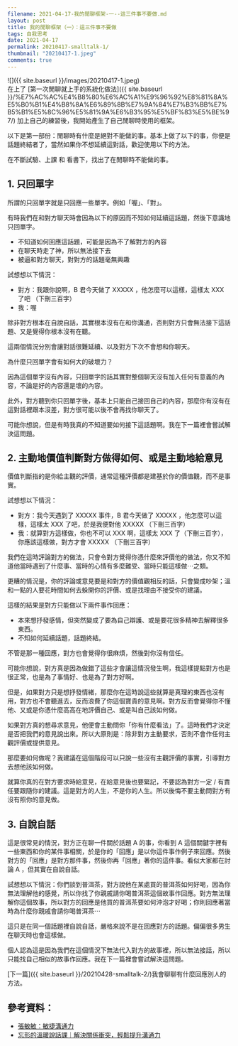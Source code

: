 ```yaml
---
filename: 2021-04-17-我的閒聊框架-一--這三件事不要做.md
layout: post
title: 我的閒聊框架（一）：這三件事不要做
tags: 自我思考
date: 2021-04-17
permalink: 20210417-smalltalk-1/
thumbnail: "20210417-1.jpeg"
comments: true
---
```


![]({{ site.baseurl }}/images/20210417-1.jpeg)  
在上了 [第一次閒聊就上手的系統化做法]({{ site.baseurl }}/%E7%AC%AC%E4%B8%80%E6%AC%A1%E9%96%92%E8%81%8A%E5%B0%B1%E4%B8%8A%E6%89%8B%E7%9A%84%E7%B3%BB%E7%B5%B1%E5%8C%96%E5%81%9A%E6%B3%95%E5%BF%83%E5%BE%97/) 加上自己的練習後，我開始產生了自己閒聊時使用的框架。

以下是第一部份：閒聊時有什麼是絕對不能做的事。基本上做了以下的事，你便是話題終結者了，當然如果你不想延續這對話，歡迎使用以下的方法。

在不斷試驗、上課 和 看書下，找出了在閒聊時不能做的事。

## 1. 只回單字

所謂的只回單字就是只回應一些單字。例如「喔」、「對」。

有時我們在和對方聊天時會因為以下的原因而不知如何延續這話題，然後下意識地只回單字。

* 不知道如何回應這話題，可能是因為不了解對方的內容
* 在聊天時走了神，所以無法接下去
* 被逼和對方聊天，對對方的話題毫無興趣

試想想以下情況：

* 對方：我跟你說啊，B 君今天做了 XXXXX ，他怎麼可以這樣，這樣太 XXX 了吧 （下刪三百字）
* 我：喔

除非對方根本在自說自話，其實根本沒有在和你溝通，否則對方只會無法接下這話題、又是覺得你根本沒有在聽。

這兩個情況分別會讓對話很難延續、以及對方下次不會想和你聊天。

為什麼只回單字會有如何大的破壞力？

因為這個單字沒有內容，只回單字的話其實對整個聊天沒有加入任何有意義的內容，不論是好的內容還是壞的內容。

此外，對方聽到你只回單字後，基本上只能自己接回自己的內容，那麼你有沒有在這對話裡跟本沒差，對方很可能以後不會再找你聊天了。

可能你想說，但是有時我真的不知道要如何接下這話題啊。我在下一篇裡會嘗試解決這問題。

## 2. 主動地價值判斷對方做得如何、或是主動地給意見

價值判斷指的是你給主觀的評價，通常這種評價都是建基於你的價值觀，而不是事實。

試想想以下情況：

* 對方：我今天遇到了 XXXXX 事件，B 君今天做了 XXXXX ，他怎麼可以這樣，這樣太 XXX 了吧，於是我便對他 XXXXX （下刪三百字）
* 我：就算對方這樣做，你也不可以 XXX 啊，這樣太 XXX 了（下刪三百字），你應該這樣做，對方才會 XXXXX （下刪三百字）

我們在這時評論對方的做法，只會令對方覺得你憑什麼來評價他的做法，你又不知道他當時遇到了什麼事、當時的心情有多麼難受、當時只能這樣做⋯之類。

更糟的情況是，你的評論或意見要是和對方的價值觀相反的話，只會變成吵架；溫和一點的人要花時間如何去躲開你的評價、或是找理由不接受你的建議。

這樣的結果是對方只能做以下兩件事作回應：

* 本來想抒發感情，但突然變成了要為自己辯護、或是要花很多精神去解釋很多東西。
* 不知如何延續話題，話題終結。

不管是那一種回應，對方也會覺得你很麻煩，然後對你沒有信任。

可能你想說，對方真是因為做錯了這些才會讓這情況發生啊，我這樣提點對方也是很正常，也是為了事情好、也是為了對方好啊。

但是，如果對方只是想抒發情緒，那麼你在這時說這些就算是真理的東西也沒有用，對方也不會聽進去，反而浪費了你這個寶貴的意見啊。對方反而會覺得你不懂他、又或是你憑什麼高高在地評價自己、或是叫自己該如何做。

如果對方真的想尋求意見，他便會主動問你「你有什麼看法」了。這時我們才決定是否把我們的意見說出來。所以大原則是：除非對方主動要求，否則不會作任何主觀評價或提供意見。

那麼要如何做呢？我建議在這個階段可以只說一些沒有主觀評價的事實，引導對方去想他該如何做。

就算你真的在對方要求時給意見，在給意見後也要緊記，不要認為對方一定 / 有責任要跟隨你的建議。這是對方的人生，不是你的人生。所以後悔不要主動問對方有沒有照你的意見做。

## 3. 自說自話

這是很常見的情況，對方正在聊一件關於話題 A 的事，你看到 A 這個關鍵字裡有一些東西和你的某件事相關，於是你的「回應」是以你這件事作例子來回應。然後對方的「回應」是對方那件事，然後你再「回應」著你的這件事。看似大家都在討論 A ，但其實在自說自話。

試想想以下情況：你們談到普洱茶，對方說他在某處買的普洱茶如何好喝，因為你無法理解他的感覺，所以你找了你親戚請你喝普洱茶這個故事作回應。對方無法理解你這個故事，所以對方的回應是他買的普洱茶要如何沖泡才好喝；你則回應著當時為什麼你親戚會請你喝普洱茶⋯

這只是在同一個話題裡自說自話，嚴格來說不是在回應對方的話題。偏偏很多男生在聊天時也會這樣做。

個人認為這是因為我們在這個情況下無法代入對方的故事裡，所以無法接話，所以只能找自己相似的故事作回應。我在下一篇裡會嘗試解決這問題。

[下一篇]({{ site.baseurl }}/20210428-smalltalk-2/)我會聊聊有什麼回應別人的方法。

## 參考資料：

* [張敏敏：敏捷溝通力](https://www.dada-master.com/lesson/91)
* [忘形的溫暖說話課｜解決關係衝突，輕鬆提升溝通力](https://www.yottau.com.tw/course/intro/799#intro)
